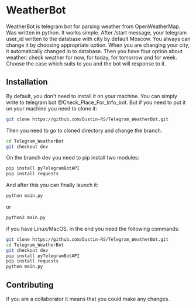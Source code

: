 # WeatherBot
WeatherBot is telegram bot for parsing weather from OpenWeatherMap. Was written in python. It works simple. After /start message, your telegram user_id written to the database with city by default Moscow. You always can change it by choosing appropriate option. When you are changing your city, it automatically changed in to database. Then you have four option about weather: check weather for now, for today, for tomorrow and for week. Choose the case which suits to you and the bot will response to it.
## Installation
By default, you don't need to install it on your machine. You can simply write to telegram bot @Check_Place_For_Info_bot. 
But if you need to put it on your machine you need to clone it:
```bash
git clone https://github.com/Dustin-RS/Telegram_WeatherBot.git
```
Then you need to go to cloned directory and change the branch.
```bash
cd Telegram_WeatherBot
git checkout dev
```
On the branch dev you need to pip install two modules:
```bash
pip install pyTelegramBotAPI
pip install requests
```
And after this you can finally launch it:
```bash
python main.py
```
or 
```bash
python3 main.py
```
if you have Linux/MacOS.
In the end you need the following commands:
```bash
git clone https://github.com/Dustin-RS/Telegram_WeatherBot.git
cd Telegram_WeatherBot
git checkout dev
pip install pyTelegramBotAPI
pip install requests
python main.py
```
## Contributing
If you are a collaborator it means that you could make any changes.
